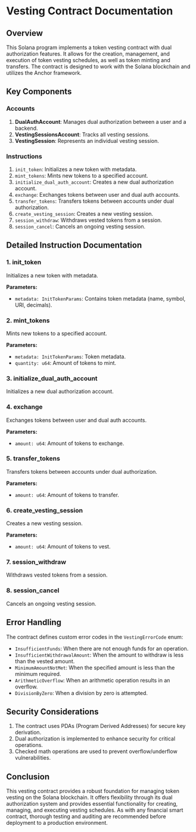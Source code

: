 # Vesting Contract Documentation

## Overview

This Solana program implements a token vesting contract with dual authorization features. It allows for the creation, management, and execution of token vesting schedules, as well as token minting and transfers. The contract is designed to work with the Solana blockchain and utilizes the Anchor framework.

## Key Components

### Accounts

1. **DualAuthAccount**: Manages dual authorization between a user and a backend.
2. **VestingSessionsAccount**: Tracks all vesting sessions.
3. **VestingSession**: Represents an individual vesting session.

### Instructions

1. `init_token`: Initializes a new token with metadata.
2. `mint_tokens`: Mints new tokens to a specified account.
3. `initialize_dual_auth_account`: Creates a new dual authorization account.
4. `exchange`: Exchanges tokens between user and dual auth accounts.
5. `transfer_tokens`: Transfers tokens between accounts under dual authorization.
6. `create_vesting_session`: Creates a new vesting session.
7. `session_withdraw`: Withdraws vested tokens from a session.
8. `session_cancel`: Cancels an ongoing vesting session.

## Detailed Instruction Documentation

### 1. init_token

Initializes a new token with metadata.

**Parameters:**
- `metadata: InitTokenParams`: Contains token metadata (name, symbol, URI, decimals).

### 2. mint_tokens

Mints new tokens to a specified account.

**Parameters:**
- `metadata: InitTokenParams`: Token metadata.
- `quantity: u64`: Amount of tokens to mint.

### 3. initialize_dual_auth_account

Initializes a new dual authorization account.

### 4. exchange

Exchanges tokens between user and dual auth accounts.

**Parameters:**
- `amount: u64`: Amount of tokens to exchange.

### 5. transfer_tokens

Transfers tokens between accounts under dual authorization.

**Parameters:**
- `amount: u64`: Amount of tokens to transfer.

### 6. create_vesting_session

Creates a new vesting session.

**Parameters:**
- `amount: u64`: Amount of tokens to vest.

### 7. session_withdraw

Withdraws vested tokens from a session.

### 8. session_cancel

Cancels an ongoing vesting session.

## Error Handling

The contract defines custom error codes in the `VestingErrorCode` enum:

- `InsufficientFunds`: When there are not enough funds for an operation.
- `InsufficientWithdrawalAmount`: When the amount to withdraw is less than the vested amount.
- `MinimumAmountNotMet`: When the specified amount is less than the minimum required.
- `ArithmeticOverflow`: When an arithmetic operation results in an overflow.
- `DivisionByZero`: When a division by zero is attempted.

## Security Considerations

1. The contract uses PDAs (Program Derived Addresses) for secure key derivation.
2. Dual authorization is implemented to enhance security for critical operations.
3. Checked math operations are used to prevent overflow/underflow vulnerabilities.

## Conclusion

This vesting contract provides a robust foundation for managing token vesting on the Solana blockchain. It offers flexibility through its dual authorization system and provides essential functionality for creating, managing, and executing vesting schedules. As with any financial smart contract, thorough testing and auditing are recommended before deployment to a production environment.
